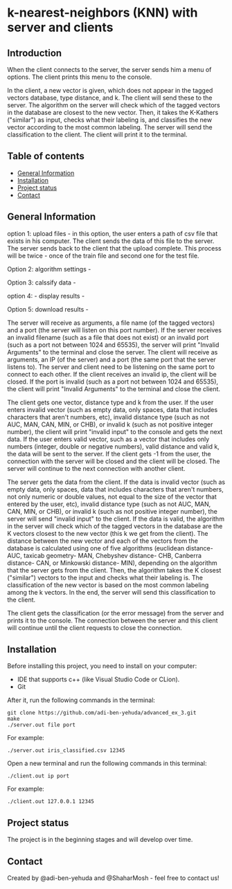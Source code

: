 # k-nearest-neighbors (KNN) with server and clients

## Introduction
When the client connects to the server, the server sends him a menu of options. The client prints this menu to the console.

In the client, a new vector is given, which does not appear in the tagged vectors database, type distance, and k. The client will send these to the server. The algorithm on the server will check which of the tagged vectors in the database are closest to the new vector.
Then, it takes the K-Kathers ("similar") as input, checks what their labeling is, and classifies the new vector according to the most common labeling. The server will send the classification to the client. The client will print it to the terminal.

## Table of contents
* [General Information](#general-information)
* [Installation](#installation)
* [Project status](#project-status)
* [Contact](#Contact)


## General Information

option 1: upload files - in this option, the user enters a path of csv file that exists in his computer. The client sends the data of this file to the server. The server sends back to the client that the upload complete. This process will be twice - once of the train file and second one for the test file.

Option 2: algorithm settings - 

Option 3: calssify data - 

option 4: - display results - 

Option 5: download results - 

The server will receive as arguments, a file name (of the tagged vectors) and a port (the server will listen on this port number). If the server receives an invalid filename (such as a file that does not exist) or an invalid port (such as a port not between 1024 and 65535), the server will print "Invalid Arguments" to the terminal and close the server.
The client will receive as arguments, an IP (of the server) and a port (the same port that the server listens to). The server and client need to be listening on the same port to connect to each other. If the client receives an invalid ip, the client will be closed. If the port is invalid (such as a port not between 1024 and 65535), the client will print "Invalid Arguments" to the terminal and close the client.

The client gets one vector, distance type and k from the user. If the user enters invalid vector (such as empty data, only spaces, data that includes characters that aren't numbers, etc), invalid distance type (such as not AUC, MAN, CAN, MIN, or CHB), or invalid k (such as not positive integer number), the client will print "invalid input" to the console and gets the next data. 
If the user enters valid vector, such as a vector that includes only numbers (integer, double or negative numbers), valid distance and valid k, the data will be sent to the server.
If the client gets -1 from the user, the connection with the server will be closed and the client will be closed. The server will continue to the next connection with another client.

The server gets the data from the client. If the data is invalid vector (such as empty data, only spaces, data that includes characters that aren't numbers, not only numeric or double values, not equal to the size of the vector that entered by the user, etc), invalid distance type (such as not AUC, MAN, CAN, MIN, or CHB), or invalid k (such as not positive integer number), the server will send "invalid input" to the client.
If the data is valid, the algorithm in the server will check which of the tagged vectors in the database are the K vectors closest to the new vector (this k we get from the client). The distance between the new vector and each of the vectors from the database is calculated using one of five algorithms (euclidean distance- AUC, taxicab geometry- MAN, Chebyshev distance- CHB, Canberra distance- CAN, or Minkowski distance- MIN), depending on the algorithm that the server gets from the client.
Then, the algorithm takes the K closest ("similar") vectors to the input and checks what their labeling is. The classification of the new vector is based on the most common labeling among the k vectors. In the end, the server will send this classification to the client.

The client gets the classification (or the error message) from the server and prints it to the console.
The connection between the server and this client will continue until the client requests to close the connection.

## Installation
Before installing this project, you need to install on your computer:
* IDE that supports c++ (like Visual Studio Code or CLion).
* Git

After it, run the following commands in the terminal:

```
git clone https://github.com/adi-ben-yehuda/advanced_ex_3.git
make
./server.out file port
```
For example:
```
./server.out iris_classified.csv 12345
```
Open a new terminal and run the following commands in this terminal:

```
./client.out ip port
```
For example: 
```
./client.out 127.0.0.1 12345
```

## Project status 
The project is in the beginning stages and will develop over time.

## Contact
Created by @adi-ben-yehuda and @ShaharMosh - feel free to contact us!
